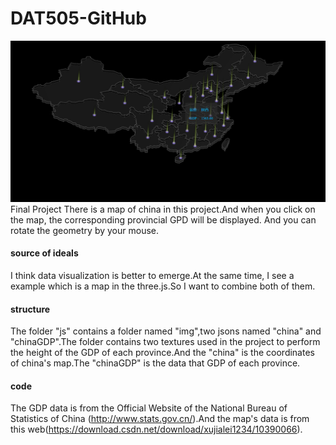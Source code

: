 # DAT505-GitHub

![Alt text](https://github.com/3033935295/DAT505-GitHub/blob/master/image/17.png)
Final Project
There is a map of china in this project.And when you click on the map, the corresponding provincial GPD will be displayed. And you can rotate the geometry by your mouse.

#### source of ideals
I think data visualization is better to emerge.At the same time, I see a example which is a map in the three.js.So I want to combine both of them.  

#### structure

The folder "js" contains a folder named "img",two jsons named "china" and "chinaGDP".The folder contains two textures used in the project to perform the height of the GDP of each province.And the "china" is the coordinates of china's map.The "chinaGDP" is the data that GDP of each province.

#### code

The GDP data is from the Official Website of the National Bureau of Statistics of China (http://www.stats.gov.cn/).And the map's data is from this web(https://download.csdn.net/download/xujialei1234/10390066).
